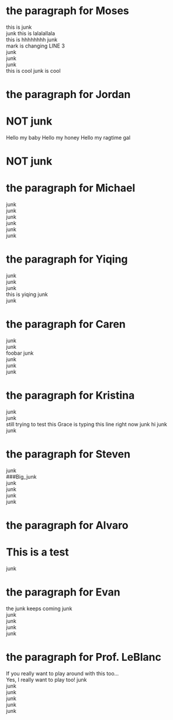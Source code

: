 # the paragraph for Moses
this is junk  
junk this is lalalallala  
this is hhhhhhhh
junk  
mark is changing LINE 3  
junk  
junk  
junk  
this is cool
junk is cool 
  
# the paragraph for Jordan
# NOT junk  
Hello my baby
Hello my honey
Hello my ragtime gal
# NOT junk  
  
# the paragraph for Michael
junk  
junk  
junk  
junk  
junk  
junk  
  
# the paragraph for Yiqing
junk  
junk  
junk  
this is yiqing
junk  
junk  
  
# the paragraph for Caren
junk  
junk  
foobar
junk  
junk  
junk  
junk  
  
# the paragraph for Kristina
junk  
junk  
still trying to test this
Grace is typing this line right now
junk  hi
junk  
junk  
  
# the paragraph for Steven
junk  
###Big_junk  
junk  
junk  
junk  
junk  
  
  
# the paragraph for Alvaro 
# This is a test    
junk  
  
# the paragraph for Evan
the junk keeps coming
junk  
junk  
junk  
junk  
junk  
  
# the paragraph for Prof. LeBlanc
If you really want to play around with this too...  
Yes, I really want to play too!
junk  
junk  
junk  
junk  
junk  
junk  
                                              
